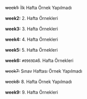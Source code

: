 ~~week1:~~ İlk Hafta Örnek Yapılmadı<br><br>
**week2:** 2. Hafta Örnekleri<br><br>
**week3:** 3. Hafta Örnekleri<br><br>
**week4:** 4. Hafta Örnekleri<br><br>
**week5:** 5. Hafta Örnekleri<br><br>
**week6:** `#0969DA`6. Hafta Örnekleri<br><br>
~~week7:~~ Sınav Haftası Örnek Yapılmadı<br><br>
~~week8:~~ 8. Hafta Örnek Yapılmadı<br><br>
**week9:** 9. Hafta Örnekleri
